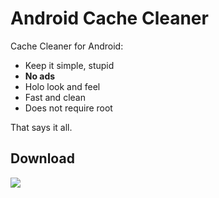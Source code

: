 Android Cache Cleaner
======================

Cache Cleaner for Android:

  - Keep it simple, stupid
  - **No ads**
  - Holo look and feel
  - Fast and clean
  - Does not require root

That says it all.

Download
--------

[![](https://developer.android.com/images/brand/en_generic_rgb_wo_60.png)](https://play.google.com/store/apps/details?id=com.frozendevs.cache.cleaner)
